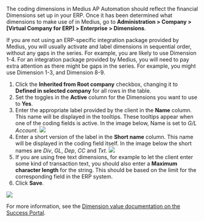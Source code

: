 The coding dimensions in Medius AP Automation should reflect the financial Dimensions set up in your ERP. Once it has been determined what dimensions to make use of in Medius, go to **Administration > Company > [Virtual Company for ERP] > Enterprise > Dimensions**.

If you are not using an ERP-specific integration package provided by Medius, you will usually activate and label dimensions in sequential order, without any gaps in the series. For example, you are likely to use Dimension 1-4. For an integration package provided by Medius, you will need to pay extra attention as there might be gaps in the series. For example, you might use Dimension 1-3, and Dimension 8-9.

1. Click the **Inherited from Root company** checkbox, changing it to **Defined in selected company** for all rows in the table.
2. Set the toggles in the **Active** column for the Dimensions you want to use to **Yes**.
3. Enter the appropriate label provided by the client in the **Name** column. This name will be displayed in the tooltips. These tooltips appear when one of the coding fields is active. In the image below, Name is set to *G/L Account*.
![](../../images/DimensionsSetup1.png)
4. Enter a short version of the label in the **Short name** column. This name will be displayed in the coding field itself. In the image below the short names are *Div*, *GL*, *Dep*, *CC* and *Txt*.
![](../../images/DimensionsSetup2.png)
5. If you are using free text dimensions, for example to let the client enter some kind of transaction text, you should also enter a **Maximum character length** for the string. This should be based on the limit for the corresponding field in the ERP system.
6. Click **Save**.

![](../../images/DimensionsSetupDone.png)

For more information, see the [Dimension value documentation on the Success Portal](https://success.mediusflow.com/documentation/administration_guide/administration_pages/dimension_value/#general).
